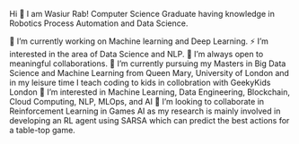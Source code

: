Hi 👋 I am Wasiur Rab!
Computer Science Graduate having knowledge in Robotics Process Automation and Data Science.

🔭 I’m currently working on Machine learning and Deep Learning.
⚡ I’m interested in the area of Data Science and NLP.
👯 I’m always open to meaningful collaborations.
🌱 I’m currently pursuing my Masters in Big Data Science and Machine Learning from Queen Mary, University of London and in my leisure time I teach coding to kids in collobration with GeekyKids London
👀 I’m interested in Machine Learning, Data Engineering, Blockchain, Cloud Computing, NLP, MLOps, and AI
💞️ I’m looking to collaborate in Reinforcement Learning in Games AI as my research is mainly involved in developing an RL agent using SARSA which can predict the best actions for a table-top game.
